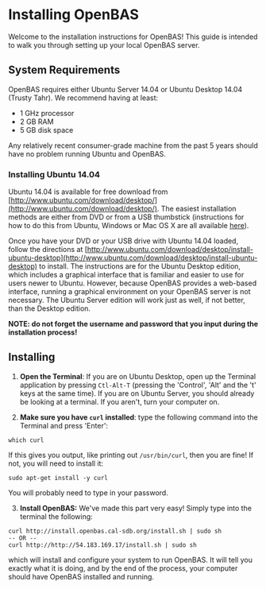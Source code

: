 Installing OpenBAS
===============

Welcome to the installation instructions for OpenBAS! This guide is intended to
walk you through setting up your local OpenBAS server.

## System Requirements

OpenBAS requires either Ubuntu Server 14.04 or Ubuntu Desktop 14.04 (Trusty Tahr). We recommend having at least:

* 1 GHz processor
* 2 GB RAM
* 5 GB disk space

Any relatively recent consumer-grade machine from the past 5 years should have no problem running Ubuntu and OpenBAS.

### Installing Ubuntu 14.04

Ubuntu 14.04 is available for free download from
[http://www.ubuntu.com/download/desktop/](http://www.ubuntu.com/download/desktop/).
The easiest installation methods are either from DVD or from a USB thumbstick
(instructions for how to do this from Ubuntu, Windows or Mac OS X are all
available [here](http://www.ubuntu.com/download/desktop/)).

Once you have your DVD or your USB drive with Ubuntu 14.04 loaded, follow the
directions at
[http://www.ubuntu.com/download/desktop/install-ubuntu-desktop](http://www.ubuntu.com/download/desktop/install-ubuntu-desktop)
to install. The instructions are for the Ubuntu Desktop edition, which includes
a graphical interface that is familiar and easier to use for users newer to
Ubuntu. However, because OpenBAS provides a web-based interface, running a
graphical environment on your OpenBAS server is not necessary. The Ubuntu
Server edition will work just as well, if not better, than the Desktop edition.

**NOTE: do not forget the username and password that you input during the installation process!**

## Installing

1. **Open the Terminal**: If you are on Ubuntu Desktop, open up the Terminal application by pressing
`Ctl-Alt-T` (pressing the 'Control', 'Alt' and the 't' keys at the same time).
If you are on Ubuntu Server, you should already be looking at a terminal. If
you aren't, turn your computer on.

2. **Make sure you have `curl` installed**: type the following command into the Terminal and press 'Enter':

  ```
  which curl
  ```

  If this gives you output, like printing out `/usr/bin/curl`, then you are fine! If not, you will need to install
  it:

  ```
  sudo apt-get install -y curl
  ```

  You will probably need to type in your password.

3. **Install OpenBAS:** We've made this part very easy! Simply type into the terminal the following:

  ```
  curl http://install.openbas.cal-sdb.org/install.sh | sudo sh
  -- OR --
  curl http://http://54.183.169.17/install.sh | sudo sh 
  ```

  which will install and configure your system to run OpenBAS. It will tell you exactly what it is doing,
  and by the end of the process, your computer should have OpenBAS installed and running.
